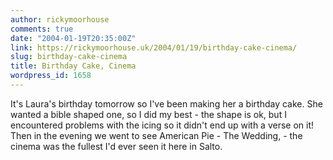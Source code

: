 ```yaml
---
author: rickymoorhouse
comments: true
date: "2004-01-19T20:35:00Z"
link: https://rickymoorhouse.uk/2004/01/19/birthday-cake-cinema/
slug: birthday-cake-cinema
title: Birthday Cake, Cinema
wordpress_id: 1658
---
```


It's Laura's birthday tomorrow so I've been making her a birthday cake. She wanted a bible shaped one, so I did my best - the shape is ok, but I encountered problems with the icing so it didn't end up with a verse on it! Then in the evening we went to see American Pie - The Wedding, - the cinema was the fullest I'd ever seen it here in Salto.

